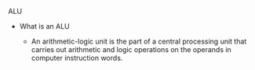 
ALU

-   What is an ALU

    -   An arithmetic-logic unit is the part of a central processing unit that carries out arithmetic and logic operations on the operands in computer instruction words.
